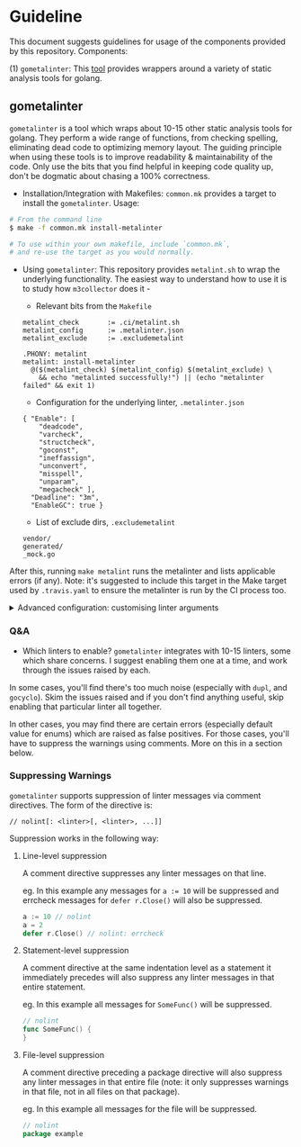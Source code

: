 Guideline
=========

This document suggests guidelines for usage of the components provided by this
repository. Components:

(1) `gometalinter`: This [tool] provides wrappers around a variety of static
analysis tools for golang.

[tool]: https://github.com/alecthomas/gometalinter

## gometalinter
`gometalinter` is a tool which wraps about 10-15 other static analysis tools for
golang. They perform a wide range of functions, from checking spelling,
eliminating dead code to optimizing memory layout. The guiding principle when
using these tools is to improve readability & maintainability of the code. Only
use the bits that you find helpful in keeping code quality up, don't be dogmatic
about chasing a 100% correctness.

- Installation/Integration with Makefiles: `common.mk` provides a target to
install the `gometalinter`. Usage:
```sh
# From the command line
$ make -f common.mk install-metalinter

# To use within your own makefile, include `common.mk`,
# and re-use the target as you would normally.
```

- Using `gometalinter`: This repository provides `metalint.sh` to wrap the
underlying functionality.  The easiest way to understand how to use it is to
study how `m3collector` does it -

  - Relevant bits from the `Makefile`

  ```
  metalint_check       := .ci/metalint.sh
  metalint_config      := .metalinter.json
  metalint_exclude     := .excludemetalint

  .PHONY: metalint
  metalint: install-metalinter
    @($(metalint_check) $(metalint_config) $(metalint_exclude) \
      && echo "metalinted successfully!") || (echo "metalinter failed" && exit 1)
  ```

  - Configuration for the underlying linter, `.metalinter.json`

  ```
  { "Enable": [
      "deadcode",
      "varcheck",
      "structcheck",
      "goconst",
      "ineffassign",
      "unconvert",
      "misspell",
      "unparam",
      "megacheck" ],
    "Deadline": "3m",
    "EnableGC": true }
  ```

  - List of exclude dirs, `.excludemetalint`

  ```
  vendor/
  generated/
  _mock.go
  ```

After this, running `make metalint` runs the metalinter and lists applicable
errors (if any). Note: it's suggested to include this target in the Make target
used by `.travis.yaml` to ensure the metalinter is run by the CI process too.

<details>
<summary>Advanced configuration: customising linter arguments</summary>
There are instances where you might need to configure the commands run by the
sub-linter. For instance, `m3db` needs to specify build tags for it's
integration test suite. Here's the `.metalinter.json` configuration it uses for
the same:

  ```
  { "Linters": {
      "unused":   "unused -tags integration:PATH:LINE:COL:MESSAGE",
      "gosimple": "gosimple -tags integration:PATH:LINE:COL:MESSAGE" },
    "Enable":
      [ "deadcode"
      , "varcheck"
      , "structcheck"
      , "goconst"
      , "ineffassign"
      , "unconvert"
      , "misspell"
      , "gosimple"
      , "unused"  ],
    "Deadline": "3m",
    "EnableGC": true }
  ```

</details>

### Q&A
- Which linters to enable?
`gometalinter` integrates with 10-15 linters, some which share concerns. I
suggest enabling them one at a time, and work through the issues raised by each.

In some cases, you'll find there's too much noise (especially with `dupl`, and
`gocyclo`). Skim the issues raised and if you don't find anything useful, skip
enabling that particular linter all together.

In other cases, you may find there are certain errors (especially default value
for enums) which are raised as false positives. For those cases, you'll have to
suppress the warnings using comments. More on this in a section below.

### Suppressing Warnings
`gometalinter` supports suppression of linter messages via comment directives.
The form of the directive is:

```
// nolint[: <linter>[, <linter>, ...]]
```

Suppression works in the following way:

1. Line-level suppression

    A comment directive suppresses any linter messages on that line.

    eg. In this example any messages for `a := 10` will be suppressed and errcheck
    messages for `defer r.Close()` will also be suppressed.

    ```go
    a := 10 // nolint
    a = 2
    defer r.Close() // nolint: errcheck
    ```

2. Statement-level suppression

    A comment directive at the same indentation level as a statement it
    immediately precedes will also suppress any linter messages in that entire
    statement.

    eg. In this example all messages for `SomeFunc()` will be suppressed.

    ```go
    // nolint
    func SomeFunc() {
    }
    ```

3. File-level suppression

    A comment directive preceding a package directive will also suppress any
    linter messages in that entire file (note: it only suppresses warnings in
    that file, not in all files on that package).

    eg. In this example all messages for the file will be suppressed.

    ```go
    // nolint
    package example
    ```
